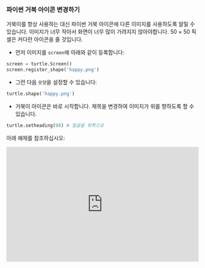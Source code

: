 ### 파이썬 거북 아이콘 변경하기

거북이를 항상 사용하는 대신 파이썬 거북 아이콘에 다른 이미지를 사용하도록 알릴 수 있습니다. 이미지가 너무 작아서 화면이 너무 많이 가려지지 않아야합니다. 50 × 50 픽셀은 커다란 아이콘을 줄 것입니다.

+ 먼저 이미지를 `screen`에 아래와 같이 등록합니다:

```python
screen = turtle.Screen()
screen.register_shape('happy.png') 
```

+ 그런 다음 `모양`을 설정할 수 있습니다:

```python
turtle.shape('happy.png')
```

+ 거북이 아이콘은 바로 시작합니다. 제목을 변경하여 이미지가 위를 향하도록 할 수 있습니다.

```python
turtle.setheading(90) # 얼굴을 위쪽으로
```

아래 예제를 참조하십시오: 
<iframe src="https://trinket.io/embed/python/9dbdb00d08?start=result" width="100%" height="300" frameborder="0" marginwidth="0" marginheight="0" allowfullscreen></iframe>